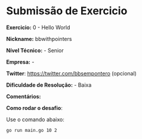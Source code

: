 # Submissão de Exercicio

**Exercicio:** 0 - Hello World

**Nickname:** bbwithpointers

**Nível Técnico:** - Senior

**Empresa:** - 

**Twitter**: https://twitter.com/bbsempontero (opcional)

**Dificuldade de Resolução:** - Baixa

**Comentários:** 

**Como rodar o desafio**:

Use o comando abaixo:
```bash
go run main.go 10 2
```